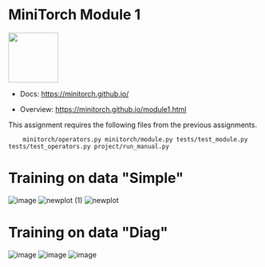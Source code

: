 # MiniTorch Module 1

<img src="https://minitorch.github.io/_images/match.png" width="100px">

* Docs: https://minitorch.github.io/

* Overview: https://minitorch.github.io/module1.html

This assignment requires the following files from the previous assignments.

        minitorch/operators.py minitorch/module.py tests/test_module.py tests/test_operators.py project/run_manual.py
        
        
# Training on data "Simple"
![image](https://user-images.githubusercontent.com/59758528/142570469-ea96484e-e852-48f8-bcc1-ed288312094d.png)
![newplot (1)](https://user-images.githubusercontent.com/59758528/142569286-3f39e203-14d7-4e53-a89c-1ec859397e57.png)
![newplot](https://user-images.githubusercontent.com/59758528/142569225-06d616de-e20c-45fe-9770-f3e09d9e8216.png)


# Training on data "Diag"
![image](https://user-images.githubusercontent.com/59758528/142570345-47437b6c-caa7-4467-850b-2c49345773cf.png)
![image](https://user-images.githubusercontent.com/59758528/142570406-2e675f04-e7cb-4bbd-b700-406bcf4c451a.png)
![image](https://user-images.githubusercontent.com/59758528/142570444-3b214ef3-cb95-47bd-b34c-fc8bae8d3a1a.png)

